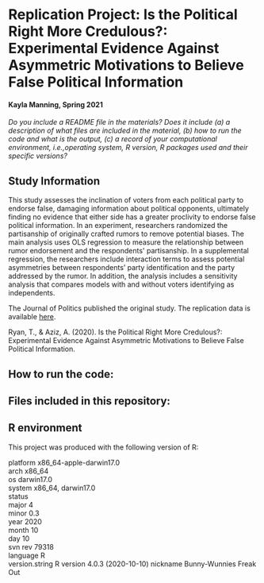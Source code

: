 # Replication Project: Is the Political Right More Credulous?: Experimental Evidence Against Asymmetric Motivations to Believe False Political Information

#### Kayla Manning, Spring 2021

*Do you include a README file in the materials?  Does it include (a) a description of what files are included in the material, (b) how to run the code and what is the output, (c) a record of your computational environment, i.e.,operating system, R version, R packages used and their specific versions?*

## Study Information

This study assesses the inclination of voters from each political party to endorse false, damaging information about political opponents, ultimately finding no evidence that either side has a greater proclivity to endorse false political information. In an experiment, researchers randomized the partisanship of originally crafted rumors to remove potential biases. The main analysis uses OLS regression to measure the relationship between rumor endorsement and the respondents' partisanship. In a supplemental regression, the researchers include interaction terms to assess potential asymmetries between respondents’ party identification and the party addressed by the rumor. In addition, the analysis includes a sensitivity analysis that compares models with and without voters identifying as independents. 

The Journal of Politics published the original study. The replication data is available [here](https://dataverse.harvard.edu/dataset.xhtml?persistentId=doi:10.7910/DVN/9ERCTY).

Ryan, T., & Aziz, A. (2020). Is the Political Right More Credulous?: Experimental Evidence Against Asymmetric Motivations to Believe False Political Information.

## How to run the code:



## Files included in this repository:



## R environment

This project was produced with the following version of R:

platform       x86_64-apple-darwin17.0     
arch           x86_64                      
os             darwin17.0                  
system         x86_64, darwin17.0          
status                                     
major          4                           
minor          0.3                         
year           2020                        
month          10                          
day            10                          
svn rev        79318                       
language       R                           
version.string R version 4.0.3 (2020-10-10)
nickname       Bunny-Wunnies Freak Out 
